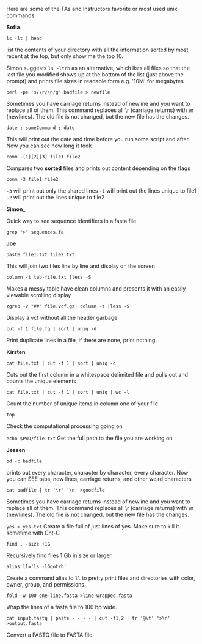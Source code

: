 Here are some of the TAs and Instructors favorite or most used unix commands


__Sofia__

`ls -lt | head`

list the contents of your directory with all the information sorted by most recent at the top, but only show me the top 10.

Simon suggests `ls -ltrh`  as an alternative, which lists all files so that the last file you modified shows up at the bottom of the list (just above the prompt) and prints file sizes in readable form e.g. '10M' for megabytes

`perl -pe 's/\r/\n/g' badfile > newfile`

Sometimes you have carriage returns instead of newline and you want to replace all of them. This command replaces all \r (carriage returns) with \n (newlines). The old file is not changed, but the new file has the changes. 



`date ; someCommand ; date`

This will print out the date and time before you run some script and after. Now you can see how long it took



`comm -[1][2][3] file1 file2`

Compares two **sorted** files and prints out content depending on the flags



`comm -3 file1 file2`

`-3` will print out only the shared lines
`-1` will print out the lines unique to file1
`-2` will print out the lines unique to file2





__Simon___

Quick way to see sequence identifiers in a fasta file

`grep ">" sequences.fa`

__Joe__


`paste file1.txt file2.txt`

This will join two files line by line and display on the screen

`column -t tab-file.txt |less -S`

Makes a messy table have clean columns and presents it with an easily viewable scrolling display 

`zgrep -v "##" file.vcf.gz| column -t |less -S`

Display a vcf without all the header garbage

`cut -f 1 file.fq | sort | uniq -d`

Print duplicate lines in a file, if there are none, print nothing. 

__Kirsten__

`cat file.txt | cut -f 1 | sort | uniq -c`

Cuts out the first column in a whitespace delimited file and pulls out and counts the unique elements

`cat file.txt | cut -f 1 | sort | uniq | wc -l`

Count the number of unique items in column one of your file.

`top`

Check the computational processing going on

`echo $PWD/file.txt`
Get the full path to the file you are working on


__Jessen__  

`od -c badfile`

prints out every character, character by character, every character. Now you can SEE tabs, new lines, carriage returns, and other weird characters


`cat badfile | tr '\r' '\n' >goodfile`

Sometimes you have carriage returns instead of newline and you want to replace all of them. This command replaces all \r (carriage returns) with \n (newlines). The old file is not changed, but the new file has the changes.

`yes > yes.txt`
Create a file full of just lines of yes. Make sure to kill it sometime with Cnt-C


`find . -size +1G`

Recursively find files 1 Gb in size or larger.


`alias ll='ls -lGgotrh'`

Create a command alias to `ll` to pretty print files and directories with color, owner, group, and permissions.


`fold -w 100 one-line.fasta >line-wrapped.fasta`

Wrap the lines of a fasta file to 100 bp wide.


`cat input.fastq | paste - - - - | cut -f1,2 | tr '@\t' '>\n' >output.fasta`

Convert a FASTQ file to FASTA file.

